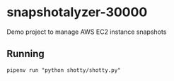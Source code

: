 # snapshotalyzer-30000
Demo project to manage AWS EC2 instance snapshots

## Running

`pipenv run "python shotty/shotty.py"`
